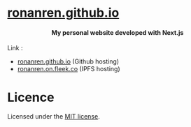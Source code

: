 # <a href="https://ronanren.github.io" target="_blank">ronanren.github.io</a>

<h4 align="center">My personal website developed with Next.js</h4>

Link : 
- [ronanren.github.io](https://ronanren.github.io) (Github hosting)
- [ronanren.on.fleek.co](https://ronanren.on.fleek.co/) (IPFS hosting)

# Licence

Licensed under the 
<a href="https://github.com/ronanren/ronanren.github.io/blob/master/LICENSE" target="_blank">MIT license</a>.

